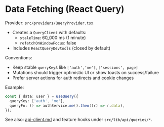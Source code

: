 # Data Fetching (React Query)

Provider: `src/providers/QueryProvider.tsx`

- Creates a `QueryClient` with defaults:
  - `staleTime`: 60_000 ms (1 minute)
  - `refetchOnWindowFocus`: false
- Includes `ReactQueryDevtools` (closed by default)

Conventions:

- Keep stable `queryKey`s like `['auth','me']`, `['sessions', page]`
- Mutations should trigger optimistic UI or show toasts on success/failure
- Prefer server actions for auth redirects and cookie changes

Example:

```ts
const { data: user } = useQuery({
  queryKey: ['auth', 'me'],
  queryFn: () => authService.me().then((r) => r.data),
});
```

See also: [api-client.md](./api-client.md) and feature hooks under `src/lib/api/queries/*`.
